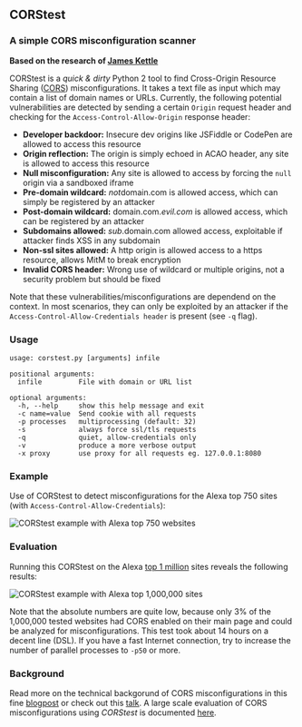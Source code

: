 ## CORStest
### A simple CORS misconfiguration scanner

**Based on the research of [James Kettle](https://twitter.com/albinowax)**

CORStest is a *quick & dirty* Python 2 tool to find Cross-Origin Resource Sharing ([CORS](https://www.w3.org/TR/cors/)) misconfigurations. It takes a text file as input which may contain a list of domain names or URLs. Currently, the following potential vulnerabilities are detected by sending a certain `Origin` request header and checking for the `Access-Control-Allow-Origin` response header:

- **Developer backdoor:** Insecure dev origins like JSFiddle or CodePen are allowed to access this resource
- **Origin reflection:** The origin is simply echoed in ACAO header, any site is allowed to access this resource
- **Null misconfiguration:** Any site is allowed to access by forcing the `null` origin via a sandboxed iframe
- **Pre-domain wildcard:** *not*domain.com is allowed access, which can simply be registered by an attacker
- **Post-domain wildcard:** domain.com.*evil.com* is allowed access, which can be registered by an attacker
- **Subdomains allowed:** *sub*.domain.com allowed access, exploitable if attacker finds XSS in any subdomain
- **Non-ssl sites allowed:** A http origin is allowed access to a https resource, allows MitM to break encryption
- **Invalid CORS header:** Wrong use of wildcard or multiple origins, not a security problem but should be fixed

Note that these vulnerabilities/misconfigurations are dependend on the context. In most scenarios, they can only be exploited by an attacker if the `Access-Control-Allow-Credentials header` is present (see `-q` flag).

### Usage

```
usage: corstest.py [arguments] infile

positional arguments:
  infile         File with domain or URL list

optional arguments:
  -h, --help     show this help message and exit
  -c name=value  Send cookie with all requests
  -p processes   multiprocessing (default: 32)
  -s             always force ssl/tls requests
  -q             quiet, allow-credentials only
  -v             produce a more verbose output
  -x proxy       use proxy for all requests eg. 127.0.0.1:8080
```

### Example

Use of CORStest to detect misconfigurations for the Alexa top 750 sites (with `Access-Control-Allow-Credentials`):

![CORStest example with Alexa top 750 websites](img/example-alexa-750.gif)

### Evaluation

Running this CORStest on the  Alexa [top 1 million](http://s3.amazonaws.com/alexa-static/top-1m.csv.zip) sites reveals the following results:

![CORStest example with Alexa top 1,000,000 sites](img/evaluation-alexa-1m.png)

Note that the absolute numbers are quite low, because only 3% of the 1,000,000 tested websites had CORS enabled on their main page and could be analyzed for misconfigurations. This test took about 14 hours on a decent line (DSL). If you have a fast Internet connection, try to increase the number of parallel processes to `-p50` or more.

### Background

Read more on the technical backgorund of CORS misconfigurations in this fine [blogpost](http://blog.portswigger.net/2016/10/exploiting-cors-misconfigurations-for.html) or check out this [talk](https://www.youtube.com/watch?v=wgkj4ZgxI4c). A large scale evaluation of CORS misconfigurations using *CORStest* is documented [here](http://web-in-security.blogspot.de/2017/07/cors-misconfigurations-on-large-scale.html).
